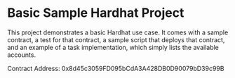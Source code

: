 # Basic Sample Hardhat Project

This project demonstrates a basic Hardhat use case. It comes with a sample contract, a test for that contract, a sample script that deploys that contract, and an example of a task implementation, which simply lists the available accounts.

Contract Address:
0x8d45c3059FD095bCdA3A428DB0D90079bD39c99B

